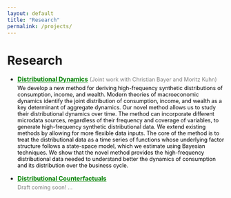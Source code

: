 ```yaml
---
layout: default
title: "Research"
permalink: /projects/
---
```


# Research

<!-- <head>
    <link rel="stylesheet" href="styles.css">
</head> -->


<!-- - **[Project 1](project1.pdf)**: This project explores ...
- **[Project 2](project2.pdf)**: This project explores ... -->

<ul>
  <li>
    <strong><a href="pdfs/BCK_DistributionalDynamics.pdf" style="color: green;">Distributional Dynamics</a></strong>
    <span style="color: gray; font-size: 0.9em;">(Joint work with Christian Bayer and Moritz Kuhn)</span>
    <p style="color: black; font-size: 0.9em; margin-top: 5px;">We develop a new method for deriving high-frequency synthetic distributions of consumption, income, and wealth. Modern theories of macroeconomic dynamics identify the joint distribution of consumption, income, and wealth as a key determinant of aggregate dynamics. Our novel method allows us to study their distributional dynamics over time. The method can incorporate different microdata sources, regardless of their frequency and coverage of variables, to generate high-frequency synthetic distributional data. We extend existing methods by allowing for more flexible data inputs. The core of the method is to treat the distributional data as a time series of functions whose underlying factor structure follows a state-space model, which we estimate using Bayesian techniques. We show that the novel method provides the high-frequency distributional data needed to  understand better the dynamics of consumption and its distribution over the business cycle. </p>
  </li>
</ul>
<ul>
  <li>
    <strong><a href="project1.pdf" style="color: green;">Distributional Counterfactuals</a></strong>
    <p style="color: gray; font-size: 0.9em; margin-top: 5px;">Draft coming soon! …</p>
  </li>
</ul>

